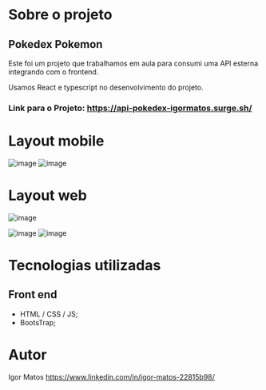 
# Sobre o projeto
## Pokedex Pokemon

Este foi um projeto que trabalhamos em aula para consumi uma API esterna integrando com o frontend.

Usamos React e typescript no desenvolvimento do projeto.

### Link para o Projeto: <https://api-pokedex-igormatos.surge.sh/>

# Layout mobile
![image](https://github.com/Sarkan-DF/api-pokedex/assets/63614609/acf5cb17-6a07-47ed-bc69-476f9f67872d)
![image](https://github.com/Sarkan-DF/api-pokedex/assets/63614609/bcdf479d-341d-4cda-84a2-753e8bd58bca)

# Layout web
![image](https://github.com/Sarkan-DF/api-pokedex/assets/63614609/11abf5d0-5efd-4c87-ab10-8f77b95e9322)


![image](https://user-images.githubusercontent.com/63614609/231509241-e66eb822-a33c-4c09-99c7-ae1fad6c32e2.png)
![image](https://user-images.githubusercontent.com/63614609/231509574-32ae525b-7b99-49e0-995d-e79b48c7d8be.png)

# Tecnologias utilizadas
## Front end
* HTML / CSS / JS;
* BootsTrap;

# Autor

Igor Matos https://www.linkedin.com/in/igor-matos-22815b98/
